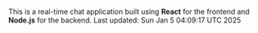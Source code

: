 This is a real-time chat application built using **React** for the frontend and **Node.js** for the backend.
Last updated: Sun Jan  5 04:09:17 UTC 2025
